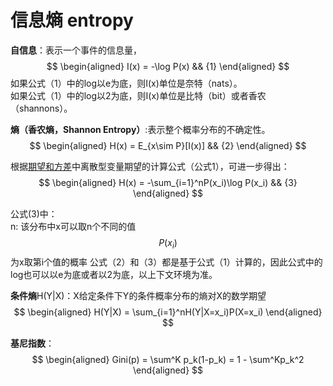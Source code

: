 # 信息熵 entropy

**自信息**：表示一个事件的信息量，
$$
\begin{aligned}
I(x) = -\log P(x) && {1}
\end{aligned}
$$
如果公式（1）中的log以e为底，则I(x)单位是奈特（nats）。  
如果公式（1）中的log以2为底，则I(x)单位是比特（bit）或者香农（shannons）。  

**熵（香农熵，Shannon Entropy）**:表示整个概率分布的不确定性。  
$$
\begin{aligned}
H(x) = E_{x\sim P}[I(x)] && {2}
\end{aligned}
$$

根据[期望和方差](https://windmising.gitbook.io/mathematics-basic-for-ml/gai-shuai-lun/expectation_variance)中离散型变量期望的计算公式（公式1），可进一步得出：  
$$
\begin{aligned}
H(x) = -\sum_{i=1}^nP(x_i)\log P(x_i) && {3}
\end{aligned}
$$

公式(3)中：  
n: 该分布中x可以取n个不同的值  
$$P(x_i)$$为x取第i个值的概率
公式（2）和（3）都是基于公式（1）计算的，因此公式中的log也可以以e为底或者以2为底，以上下文环境为准。  

**条件熵**H(Y|X)：X给定条件下Y的条件概率分布的熵对X的数学期望  
$$
\begin{aligned}
H(Y|X) = \sum_{i=1}^nH(Y|X=x_i)P(X=x_i)
\end{aligned}
$$

**基尼指数**：  
$$
\begin{aligned}
Gini(p) = \sum^K p_k(1-p_k) = 1 - \sum^Kp_k^2
\end{aligned}
$$
